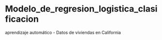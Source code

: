 # Modelo_de_regresion_logistica_clasificacion
aprendizaje automático - Datos de viviendas en California
